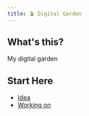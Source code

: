 ```yaml
---
title: 🪴 Digital Garden
---
```


## What's this?

My digital garden

## Start Here
 - [Idea](/notes/idea)
 - [Working on](/notes/working-on)